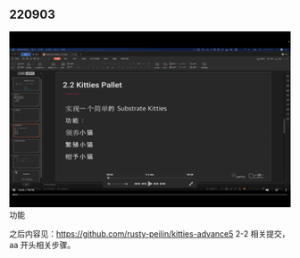 ## 220903

![](./img/2022-09-03-15-19-15.png)  
功能

之后内容见：https://github.com/rusty-peilin/kitties-advance5 2-2 相关提交，aa 开头相关步骤。
